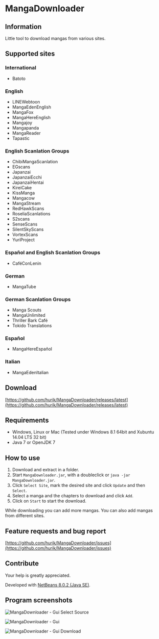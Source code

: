 # MangaDownloader

## Information
Little tool to download mangas from various sites.

## Supported sites

### International
* Batoto

### English
* LINEWebtoon
* MangaEdenEnglish
* MangaFox
* MangaHereEnglish
* Mangajoy
* Mangapanda
* MangaReader
* Tapastic

### English Scanlation Groups
* ChibiMangaScanlation
* EGscans
* Japanzai
* JapanzaiEcchi
* JapanzaiHentai
* KireiCake
* KissManga
* Mangacow
* MangaStream
* RedHawkScans
* RoseliaScanlations
* S2scans
* SenseScans
* SilentSkyScans
* VortexScans
* YuriProject

### Español and English Scanlation Groups
* CaféConLenin

### German
* MangaTube

### German Scanlation Groups
* Manga Scouts
* MangaUnlimited
* Thriller Bark Café
* Tokido Translations

### Español
* MangaHereEspañol

### Italian
* MangaEdenItalian

## Download
[https://github.com/hurik/MangaDownloader/releases/latest](https://github.com/hurik/MangaDownloader/releases/latest)

## Requirements
* Windows, Linux or Mac (Tested under Windows 8.1 64bit and Xubuntu 14.04 LTS 32 bit)
* Java 7 or OpenJDK 7

## How to use
1. Download and extract in a folder.
2. Start `MangaDownloader.jar`, with a doubleclick or `java -jar MangaDownloader.jar`.
3. Click `Select Site`, mark the desired site and click `Update` and then `Select`.
4. Select a manga and the chapters to download and click `Add`.
5. Click on `Start` to start the download.

While downloading you can add more mangas. You can also add mangas from different sites.

## Feature requests and bug report
[https://github.com/hurik/MangaDownloader/issues](https://github.com/hurik/MangaDownloader/issues)

## Contribute
Your help is greatly appreciated.

Developed with [NetBeans 8.0.2 (Java SE)](https://netbeans.org/downloads/).


##  Program screenshots
![MangaDownloader - Gui Select Source](https://raw.github.com/hurik/MangaDownloader/master/images/gui-select-source.png)

![MangaDownloader - Gui](https://raw.github.com/hurik/MangaDownloader/master/images/gui.png)

![MangaDownloader - Gui Download](https://raw.github.com/hurik/MangaDownloader/master/images/gui-download.png)
